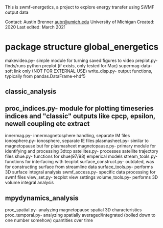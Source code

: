 This is swmf-energetics, a project to explore energy transfer using SWMF
output data

Contact: Austin Brenner aubr@umich.edu University of Michigan
Created: 2020
Last edited: March 2021

__package structure__
global_energetics
=================
makevideo.py- simple module for turning saved figures to video
preplot.py- finds/runs python preplot (if exists, only tested for Mac)
supermag-data- soft link only (NOT FOR EXTERNAL USE)
write_disp.py- output functions, typically from pandas.DataFrame->hdf5

classic_analysis
----------------
proc_indices.py- module for plotting timeseries indices and "classic"
outputs like cpcp, epsilon, newell coupling etc
extract
-------
innermag.py-            innermagnetosphere handling, separate IM files
ionosphere.py-          ionosphere, separate IE files
plasmasheet.py-         similar to magnetopause but for plasmasheet
magnetopause.py-        primary module for identifying and processing 3dtcp
satellites.py-          processes satellite trajectory files
shue.py-                functions for shue(97/98) emperical models
stream_tools.py-        functions for interfacing with tecplot
surface_construct.py-   outdated, was for constructing surface from
                        streamline data
surface_tools.py-       performs 3D surface integral analysis
swmf_access.py-         specific data processing for swmf files
view_set.py-            tecplot view settings
volume_tools.py-        performs 3D volume integral analysis

mpydynamics_analysis
--------------------
proc_spatial.py-        analyzing magnetopause spatial 3D characteristics
proc_temporal.py-       analyzing spatially averaged/integrated (boiled
                        down to one number somehow) quantities over time
    
